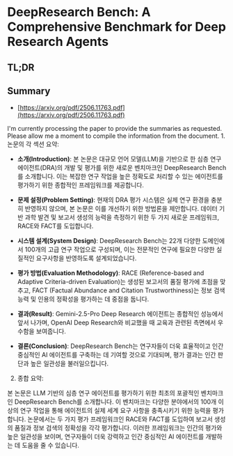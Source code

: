 # DeepResearch Bench: A Comprehensive Benchmark for Deep Research Agents
## TL;DR
## Summary
- [https://arxiv.org/pdf/2506.11763.pdf](https://arxiv.org/pdf/2506.11763.pdf)

I'm currently processing the paper to provide the summaries as requested. Please allow me a moment to compile the information from the document. 1. 논문의 각 섹션 요약:

- **소개(Introduction)**: 본 논문은 대규모 언어 모델(LLM)을 기반으로 한 심층 연구 에이전트(DRA)의 개발 및 평가를 위한 새로운 벤치마크인 DeepResearch Bench를 소개합니다. 이는 복잡한 연구 작업을 높은 정확도로 처리할 수 있는 에이전트를 평가하기 위한 종합적인 프레임워크를 제공합니다.

- **문제 설정(Problem Setting)**: 현재의 DRA 평가 시스템은 실제 연구 환경을 충분히 반영하지 않으며, 본 논문은 이를 개선하기 위한 방법론을 제안합니다. 데이터 기반 과학 발견 및 보고서 생성의 능력을 측정하기 위한 두 가지 새로운 프레임워크, RACE와 FACT를 도입합니다.

- **시스템 설계(System Design)**: DeepResearch Bench는 22개 다양한 도메인에서 100개의 고급 연구 작업으로 구성되며, 이는 전문적인 연구에 필요한 다양한 실질적인 요구사항을 반영하도록 설계되었습니다.

- **평가 방법(Evaluation Methodology)**: RACE (Reference-based and Adaptive Criteria-driven Evaluation)는 생성된 보고서의 품질 평가에 초점을 맞추고, FACT (Factual Abundance and Citation Trustworthiness)는 정보 검색 능력 및 인용의 정확성을 평가하는 데 중점을 둡니다.

- **결과(Result)**: Gemini-2.5-Pro Deep Research 에이전트는 종합적인 성능에서 앞서 나가며, OpenAI Deep Research와 비교했을 때 교육과 관련된 측면에서 우수함을 보여줍니다.

- **결론(Conclusion)**: DeepResearch Bench는 연구자들이 더욱 효율적이고 인간 중심적인 AI 에이전트를 구축하는 데 기여할 것으로 기대되며, 평가 결과는 인간 판단과 높은 일관성을 불러일으킵니다.

2. 종합 요약:

본 논문은 LLM 기반의 심층 연구 에이전트를 평가하기 위한 최초의 포괄적인 벤치마크인 DeepResearch Bench를 소개합니다. 이 벤치마크는 다양한 분야에서의 100개 이상의 연구 작업을 통해 에이전트의 실제 세계 요구 사항을 충족시키기 위한 능력을 평가합니다. 논문에서는 두 가지 평가 프레임워크인 RACE와 FACT를 도입하여 보고서 생성의 품질과 정보 검색의 정확성을 각각 평가합니다. 이러한 프레임워크는 인간의 평가와 높은 일관성을 보이며, 연구자들이 더욱 강력하고 인간 중심적인 AI 에이전트를 개발하는 데 도움을 줄 수 있습니다.